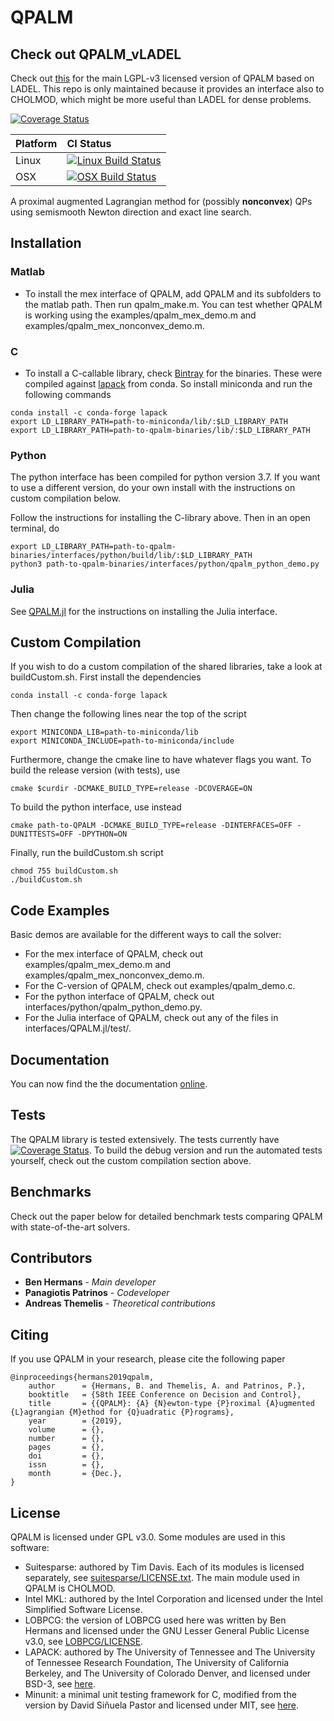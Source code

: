 # QPALM

## Check out QPALM_vLADEL
Check out [this](https://github.com/Benny44/QPALM_vLADEL) for the main LGPL-v3 licensed version of QPALM based on LADEL. This repo is only maintained because it provides an interface also to CHOLMOD, which might be more useful than LADEL for dense problems.

[![Coverage Status](https://coveralls.io/repos/github/Benny44/QPALM/badge.svg?branch=master)](https://coveralls.io/github/Benny44/QPALM?branch=master)

Platform | CI Status
---------|:---------
Linux    | [![Linux Build Status](https://travis-ci.org/Benny44/QPALM.svg?env=BADGE=linux&branch=master)](https://travis-ci.com/Benny44/QPALM)
OSX      | [![OSX Build Status](https://travis-ci.org/Benny44/QPALM.svg?env=BADGE=osx&branch=master)](https://travis-ci.com/Benny44/QPALM)

A proximal augmented Lagrangian method for (possibly **nonconvex**) QPs using semismooth Newton direction and exact line search.

## Installation

### **Matlab**
* To install the mex interface of QPALM, add QPALM and its subfolders to the matlab path. Then run qpalm_make.m. You can test whether QPALM is working using 
the examples/qpalm_mex_demo.m and examples/qpalm_mex_nonconvex_demo.m.
### **C**
* To install a C-callable library, check [Bintray](https://bintray.com/benny44/generic/QPALM) for the binaries. These were compiled against [lapack](https://anaconda.org/conda-forge/lapack) from conda. So install miniconda and run the following commands
```
conda install -c conda-forge lapack
export LD_LIBRARY_PATH=path-to-miniconda/lib/:$LD_LIBRARY_PATH
export LD_LIBRARY_PATH=path-to-qpalm-binaries/lib/:$LD_LIBRARY_PATH
```
### **Python**
The python interface has been compiled for python version 3.7. If you want to use a different version, do your own install with the instructions on custom compilation below.

Follow the instructions for installing the C-library above. Then in an open terminal, do
```
export LD_LIBRARY_PATH=path-to-qpalm-binaries/interfaces/python/build/lib/:$LD_LIBRARY_PATH
python3 path-to-qpalm-binaries/interfaces/python/qpalm_python_demo.py
```

### **Julia**
See [QPALM.jl](https://github.com/kul-forbes/QPALM.jl/tree/856c70d2be99a24e5d9a6391be45cf40c48947d4) for the instructions on installing the Julia interface.

## Custom Compilation
If you wish to do a custom compilation of the shared libraries, take a look at buildCustom.sh. First install the dependencies
```
conda install -c conda-forge lapack
```

Then change the following lines near the top of the script
```
export MINICONDA_LIB=path-to-miniconda/lib
export MINICONDA_INCLUDE=path-to-miniconda/include
```

Furthermore, change the cmake line to have whatever flags you want. To build the release version (with tests), use
```
cmake $curdir -DCMAKE_BUILD_TYPE=release -DCOVERAGE=ON
```
To build the python interface, use instead
```
cmake path-to-QPALM -DCMAKE_BUILD_TYPE=release -DINTERFACES=OFF -DUNITTESTS=OFF -DPYTHON=ON
```

Finally, run the buildCustom.sh script
```
chmod 755 buildCustom.sh
./buildCustom.sh
```

## Code Examples

Basic demos are available for the different ways to call the solver:
* For the mex interface of QPALM, check out examples/qpalm_mex_demo.m and examples/qpalm_mex_nonconvex_demo.m.
* For the C-version of QPALM, check out examples/qpalm_demo.c.
* For the python interface of QPALM, check out interfaces/python/qpalm_python_demo.py.
* For the Julia interface of QPALM, check out any of the files in interfaces/QPALM.jl/test/.

## Documentation

You can now find the the documentation [online](https://benny44.github.io/QPALM/).

## Tests

The QPALM library is tested extensively. The tests currently have [![Coverage Status](https://coveralls.io/repos/github/Benny44/QPALM/badge.svg?branch=master)](https://coveralls.io/github/Benny44/QPALM?branch=master). To build the debug version and run the automated tests yourself, check out the custom compilation section above.

## Benchmarks

Check out the paper below for detailed benchmark tests comparing QPALM with state-of-the-art solvers.

## Contributors

* **Ben Hermans** - *Main developer*
* **Panagiotis Patrinos** - *Codeveloper*
* **Andreas Themelis** - *Theoretical contributions*

## Citing

If you use QPALM in your research, please cite the following paper
```
@inproceedings{hermans2019qpalm,
	author      = {Hermans, B. and Themelis, A. and Patrinos, P.},
	booktitle   = {58th IEEE Conference on Decision and Control},
	title       = {{QPALM}: {A} {N}ewton-type {P}roximal {A}ugmented {L}agrangian {M}ethod for {Q}uadratic {P}rograms},
	year        = {2019},
	volume      = {},
	number      = {},
	pages       = {},
	doi         = {},
	issn        = {},
	month       = {Dec.},
}
```

## License

QPALM is licensed under GPL v3.0. Some modules are used in this software: 
* Suitesparse: authored by Tim Davis. Each of its modules is licensed separately, see [suitesparse/LICENSE.txt](https://github.com/jluttine/suitesparse/blob/e409f9fb39181ea86718dbf91ce39c2c7e6c3dcd/LICENSE.txt). The main module used in QPALM is CHOLMOD.
* Intel MKL: authored by the Intel Corporation and licensed under the Intel Simplified Software License.
* LOBPCG: the version of LOBPCG used here was written by Ben Hermans and licensed under the GNU Lesser General Public License v3.0, see [LOBPCG/LICENSE](https://github.com/Benny44/LOBPCG/blob/master/LICENSE).
* LAPACK: authored by The University of Tennessee and The University of Tennessee Research Foundation, The University of California Berkeley, and The University of Colorado Denver, and licensed under BSD-3, see [here](https://github.com/Reference-LAPACK/lapack/blob/master/LICENSE).
* Minunit: a minimal unit testing framework for C, modified from the version by David Siñuela Pastor and licensed under MIT, see [here](https://github.com/siu/minunit/blob/master/MIT-LICENSE.txt). 

